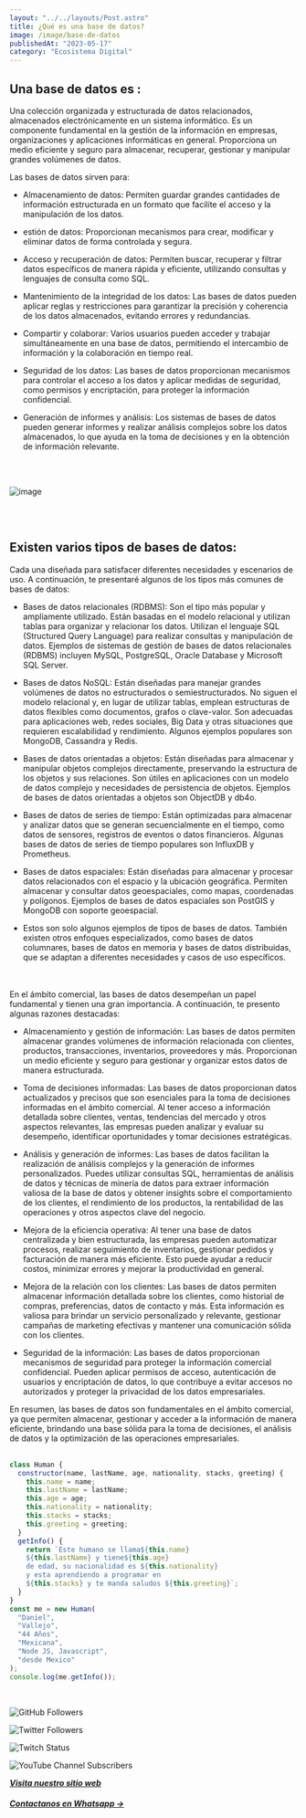 ```yaml
---
layout: "../../layouts/Post.astro"
title: ¿Qué es una base de datos?
image: /image/base-de-datos
publishedAt: "2023-05-17"
category: "Ecosistema Digital"
---
```


## Una base de datos es :

Una colección organizada y estructurada de datos relacionados, almacenados electrónicamente en un sistema informático. Es un componente fundamental en la gestión de la información en empresas, organizaciones y aplicaciones informáticas en general. Proporciona un medio eficiente y seguro para almacenar, recuperar, gestionar y manipular grandes volúmenes de datos.

Las bases de datos sirven para:

- Almacenamiento de datos: Permiten guardar grandes cantidades de información estructurada en un formato que facilite el acceso y la manipulación de los datos.

- estión de datos: Proporcionan mecanismos para crear, modificar y eliminar datos de forma controlada y segura.

- Acceso y recuperación de datos: Permiten buscar, recuperar y filtrar datos específicos de manera rápida y eficiente, utilizando consultas y lenguajes de consulta como SQL.

- Mantenimiento de la integridad de los datos: Las bases de datos pueden aplicar reglas y restricciones para garantizar la precisión y coherencia de los datos almacenados, evitando errores y redundancias.

- Compartir y colaborar: Varios usuarios pueden acceder y trabajar simultáneamente en una base de datos, permitiendo el intercambio de información y la colaboración en tiempo real.

- Seguridad de los datos: Las bases de datos proporcionan mecanismos para controlar el acceso a los datos y aplicar medidas de seguridad, como permisos y encriptación, para proteger la información confidencial.

- Generación de informes y análisis: Los sistemas de bases de datos pueden generar informes y realizar análisis complejos sobre los datos almacenados, lo que ayuda en la toma de decisiones y en la obtención de información relevante.

<br>
<br>

![image](https://images.pexels.com/photos/3970328/pexels-photo-3970328.jpeg?auto=compress&cs=tinysrgb&w=1260&h=750&dpr=1)

<br>
<br>

## Existen varios tipos de bases de datos:

Cada una diseñada para satisfacer diferentes necesidades y escenarios de uso. A continuación, te presentaré algunos de los tipos más comunes de bases de datos:

- Bases de datos relacionales (RDBMS): Son el tipo más popular y ampliamente utilizado. Están basadas en el modelo relacional y utilizan tablas para organizar y relacionar los datos. Utilizan el lenguaje SQL (Structured Query Language) para realizar consultas y manipulación de datos. Ejemplos de sistemas de gestión de bases de datos relacionales (RDBMS) incluyen MySQL, PostgreSQL, Oracle Database y Microsoft SQL Server.

- Bases de datos NoSQL: Están diseñadas para manejar grandes volúmenes de datos no estructurados o semiestructurados. No siguen el modelo relacional y, en lugar de utilizar tablas, emplean estructuras de datos flexibles como documentos, grafos o clave-valor. Son adecuadas para aplicaciones web, redes sociales, Big Data y otras situaciones que requieren escalabilidad y rendimiento. Algunos ejemplos populares son MongoDB, Cassandra y Redis.

- Bases de datos orientadas a objetos: Están diseñadas para almacenar y manipular objetos complejos directamente, preservando la estructura de los objetos y sus relaciones. Son útiles en aplicaciones con un modelo de datos complejo y necesidades de persistencia de objetos. Ejemplos de bases de datos orientadas a objetos son ObjectDB y db4o.

- Bases de datos de series de tiempo: Están optimizadas para almacenar y analizar datos que se generan secuencialmente en el tiempo, como datos de sensores, registros de eventos o datos financieros. Algunas bases de datos de series de tiempo populares son InfluxDB y Prometheus.

- Bases de datos espaciales: Están diseñadas para almacenar y procesar datos relacionados con el espacio y la ubicación geográfica. Permiten almacenar y consultar datos geoespaciales, como mapas, coordenadas y polígonos. Ejemplos de bases de datos espaciales son PostGIS y MongoDB con soporte geoespacial.

- Estos son solo algunos ejemplos de tipos de bases de datos. También existen otros enfoques especializados, como bases de datos columnares, bases de datos en memoria y bases de datos distribuidas, que se adaptan a diferentes necesidades y casos de uso específicos.

<br>
<br>
En el ámbito comercial, las bases de datos desempeñan un papel fundamental y tienen una gran importancia. A continuación, te presento algunas razones destacadas:

- Almacenamiento y gestión de información: Las bases de datos permiten almacenar grandes volúmenes de información relacionada con clientes, productos, transacciones, inventarios, proveedores y más. Proporcionan un medio eficiente y seguro para gestionar y organizar estos datos de manera estructurada.

- Toma de decisiones informadas: Las bases de datos proporcionan datos actualizados y precisos que son esenciales para la toma de decisiones informadas en el ámbito comercial. Al tener acceso a información detallada sobre clientes, ventas, tendencias del mercado y otros aspectos relevantes, las empresas pueden analizar y evaluar su desempeño, identificar oportunidades y tomar decisiones estratégicas.

- Análisis y generación de informes: Las bases de datos facilitan la realización de análisis complejos y la generación de informes personalizados. Puedes utilizar consultas SQL, herramientas de análisis de datos y técnicas de minería de datos para extraer información valiosa de la base de datos y obtener insights sobre el comportamiento de los clientes, el rendimiento de los productos, la rentabilidad de las operaciones y otros aspectos clave del negocio.

- Mejora de la eficiencia operativa: Al tener una base de datos centralizada y bien estructurada, las empresas pueden automatizar procesos, realizar seguimiento de inventarios, gestionar pedidos y facturación de manera más eficiente. Esto puede ayudar a reducir costos, minimizar errores y mejorar la productividad en general.

- Mejora de la relación con los clientes: Las bases de datos permiten almacenar información detallada sobre los clientes, como historial de compras, preferencias, datos de contacto y más. Esta información es valiosa para brindar un servicio personalizado y relevante, gestionar campañas de marketing efectivas y mantener una comunicación sólida con los clientes.

- Seguridad de la información: Las bases de datos proporcionan mecanismos de seguridad para proteger la información comercial confidencial. Pueden aplicar permisos de acceso, autenticación de usuarios y encriptación de datos, lo que contribuye a evitar accesos no autorizados y proteger la privacidad de los datos empresariales.

En resumen, las bases de datos son fundamentales en el ámbito comercial, ya que permiten almacenar, gestionar y acceder a la información de manera eficiente, brindando una base sólida para la toma de decisiones, el análisis de datos y la optimización de las operaciones empresariales.
<br>
<br>

```js
class Human {
  constructor(name, lastName, age, nationality, stacks, greeting) {
    this.name = name;
    this.lastName = lastName;
    this.age = age;
    this.nationality = nationality;
    this.stacks = stacks;
    this.greeting = greeting;
  }
  getInfo() {
    return `Este humano se llama${this.name}
    ${this.lastName} y tiene${this.age}
    de edad, su nacionalidad es ${this.nationality}
    y esta aprendiendo a programar en 
    ${this.stacks} y te manda saludos ${this.greeting}`;
  }
}
const me = new Human(
  "Daniel",
  "Vallejo",
  "44 Años",
  "Mexicana",
  "Node JS, Javascript",
  "desde Mexico"
);
console.log(me.getInfo());
```

<br/>

![GitHub Followers](https://img.shields.io/github/followers/DanyVeneno?style=social)

![Twitter Followers](https://img.shields.io/twitter/follow/venenodigital?style=social)

![Twitch Status](https://img.shields.io/twitch/status/yehiibhii?style=social)

![YouTube Channel Subscribers](https://img.shields.io/youtube/channel/subscribers/UC8UhdMAKJX56O2PY8kzBIlw?style=social)

[**_Visita nuestro sitio web_**](https://juanitovenenoestudio.netlify.app/)

<a
    href="https://wa.me/5610731990?text=Hola%20me%20interesan%20tus%20servicios%20de%20desarrollo%20web"
    id="llamada"
    target="_blank"
      ><h5>Contactanos en Whatsapp →</h5></a>
